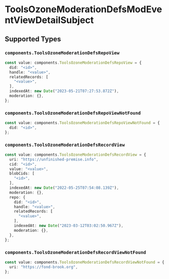 # ToolsOzoneModerationDefsModEventViewDetailSubject


## Supported Types

### `components.ToolsOzoneModerationDefsRepoView`

```typescript
const value: components.ToolsOzoneModerationDefsRepoView = {
  did: "<id>",
  handle: "<value>",
  relatedRecords: [
    "<value>",
  ],
  indexedAt: new Date("2023-05-21T07:27:53.872Z"),
  moderation: {},
};
```

### `components.ToolsOzoneModerationDefsRepoViewNotFound`

```typescript
const value: components.ToolsOzoneModerationDefsRepoViewNotFound = {
  did: "<id>",
};
```

### `components.ToolsOzoneModerationDefsRecordView`

```typescript
const value: components.ToolsOzoneModerationDefsRecordView = {
  uri: "https://unfinished-premise.info",
  cid: "<id>",
  value: "<value>",
  blobCids: [
    "<id>",
  ],
  indexedAt: new Date("2022-05-25T07:54:08.139Z"),
  moderation: {},
  repo: {
    did: "<id>",
    handle: "<value>",
    relatedRecords: [
      "<value>",
    ],
    indexedAt: new Date("2023-03-12T03:02:50.967Z"),
    moderation: {},
  },
};
```

### `components.ToolsOzoneModerationDefsRecordViewNotFound`

```typescript
const value: components.ToolsOzoneModerationDefsRecordViewNotFound = {
  uri: "https://fond-brook.org",
};
```

